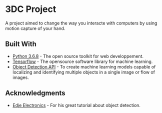 # 3DC Project

A project aimed to change the way you interacte with computers by using motion capture of your hand.

## Built With

* [Python 3.6.8](https://www.python.org/downloads/release/python-368/) - The open source toolkit for web developpement.
* [Tensorflow](https://www.tensorflow.org) - The opensource software library for machine learning.
* [Object Detection API](https://github.com/tensorflow/models/tree/master/research/object_detection) - To create machine learning models capable of localizing and identifying multiple objects in a single image or flow of images.


## Acknowledgments

* [Edje Electronics](https://github.com/EdjeElectronics/TensorFlow-Object-Detection-API-Tutorial-Train-Multiple-Objects-Windows-10) - For his great tutorial about object detection.